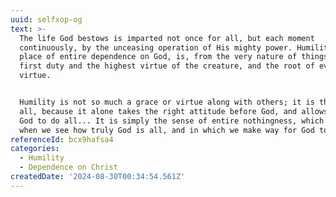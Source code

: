 ```yaml
---
uuid: selfxop-og
text: >-
  The life God bestows is imparted not once for all, but each moment
  continuously, by the unceasing operation of His mighty power. Humility, the
  place of entire dependence on God, is, from the very nature of things, the
  first duty and the highest virtue of the creature, and the root of every
  virtue.


  Humility is not so much a grace or virtue along with others; it is the root of
  all, because it alone takes the right attitude before God, and allows Him as
  God to do all... It is simply the sense of entire nothingness, which comes
  when we see how truly God is all, and in which we make way for God to be all.
referenceId: bcx9hafsa4
categories:
  - Humility
  - Dependence on Christ
createdDate: '2024-08-30T00:34:54.561Z'
---
```


